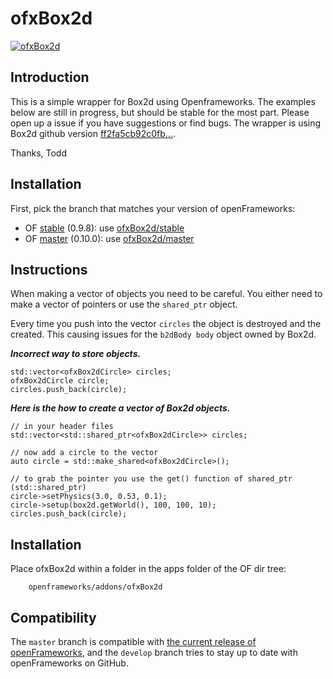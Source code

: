 ofxBox2d
=====================================

[![ofxBox2d](http://farm7.staticflickr.com/6010/5964216482_a11debc021_b.jpg)](https://vimeo.com/26747704)

Introduction
------------
This is a simple wrapper for Box2d using Openframeworks. The examples below are still in progress, but should be stable for the most part. Please open up a issue if you have suggestions or find bugs. The wrapper is using Box2d github version [ff2fa5cb92c0fb...](https://github.com/erincatto/Box2D/commit/ff2fa5cb92c0fb7cf357ddfded6152be1629386c).

Thanks,
Todd

Installation
------------

First, pick the branch that matches your version of openFrameworks:

*   OF [stable](https://github.com/openframeworks/openFrameworks/tree/stable) (0.9.8): use [ofxBox2d/stable](https://github.com/vanderlin/ofxBox2d/tree/stable)
*   OF [master](https://github.com/openframeworks/openFrameworks) (0.10.0): use [ofxBox2d/master](https://github.com/vanderlin/ofxBox2d/)

Instructions
------------

When making a vector of objects you need to be careful. You either need to make a vector of pointers or use the `shared_ptr` object.     

Every time you push into the vector `circles` the object is destroyed and the created.
This causing issues for the `b2dBody body` object owned by Box2d.       

***Incorrect way to store objects.***   

```
std::vector<ofxBox2dCircle> circles;
ofxBox2dCircle circle;
circles.push_back(circle);
```

***Here is the how to create a vector of Box2d objects.***   

```
// in your header files
std::vector<std::shared_ptr<ofxBox2dCircle>> circles;

// now add a circle to the vector
auto circle = std::make_shared<ofxBox2dCircle>();

// to grab the pointer you use the get() function of shared_ptr (std::shared_ptr)
circle->setPhysics(3.0, 0.53, 0.1);
circle->setup(box2d.getWorld(), 100, 100, 10);
circles.push_back(circle);
```

Installation
------------

Place ofxBox2d within a folder in the apps folder of the OF dir tree:

```
    openframeworks/addons/ofxBox2d
```

Compatibility
------------

The `master` branch is compatible with [the current release of openFrameworks](http://openframeworks.cc/download), and the `develop` branch tries to stay up to date with openFrameworks on GitHub.


